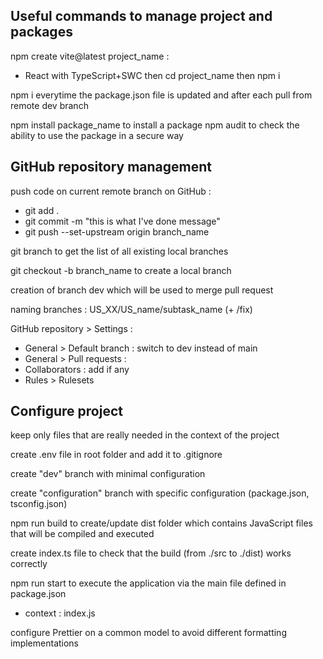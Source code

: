 ## Useful commands to manage project and packages

npm create vite@latest project_name :

- React with TypeScript+SWC
  then cd project_name
  then npm i

npm i everytime the package.json file is updated and after each pull from remote dev branch

npm install package_name to install a package
npm audit to check the ability to use the package in a secure way

## GitHub repository management

push code on current remote branch on GitHub :

- git add .
- git commit -m "this is what I've done message"
- git push --set-upstream origin branch_name

git branch to get the list of all existing local branches

git checkout -b branch_name to create a local branch

creation of branch dev which will be used to merge pull request

naming branches : US_XX/US_name/subtask_name (+ /fix)

GitHub repository > Settings :

- General > Default branch : switch to dev instead of main
- General > Pull requests :
- Collaborators : add if any
- Rules > Rulesets

## Configure project

keep only files that are really needed in the context of the project

create .env file in root folder and add it to .gitignore

create "dev" branch with minimal configuration

create "configuration" branch with specific configuration (package.json, tsconfig.json)

npm run build to create/update dist folder which contains JavaScript files that will be compiled and executed

create index.ts file to check that the build (from ./src to ./dist) works correctly

npm run start to execute the application via the main file defined in package.json

- context : index.js

configure Prettier on a common model to avoid different formatting implementations
